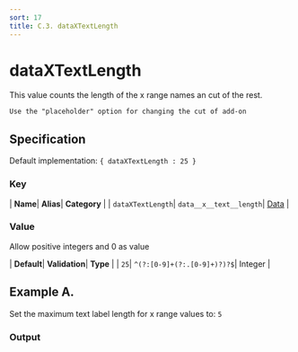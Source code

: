 ```yaml
---
sort: 17
title: C.3. dataXTextLength
---
```

# dataXTextLength

This value counts the length of the x range names an cut of the rest.

```note
Use the "placeholder" option for changing the cut of add-on
```


## Specification

Default implementation: ```{ dataXTextLength : 25 }```

### Key

| **Name**| **Alias**| **Category** |
| ```dataXTextLength```| ```data__x__text__length```| [Data](../options/#data) |

### Value

Allow positive integers and 0 as value

| **Default**| **Validation**| **Type** |
| ```25```| ```^(?:[0-9]+(?:.[0-9]+)?)?$```| Integer |



## Example A.

Set the maximum text label length for x range values to: ```5```

### Output

  <div id="a">
      <script> 
          d3.statosio( 
    file, 
    "name", 
    [ "mobile" ], 
    { "dataXTextLength" : 5, "view__dom_id" : "a" }
)

      </script>
  </div>

Open output in a [blank window](../sources/dataXTextLength--example-a.html){:target="_self"}. 
Download examples [as zip](../sources/dataXTextLength.zip){:target="_blank"}. 

### Parameters

This dataset shows the mobile google pagerank performance score for a certain website.

| | **Value** | **Type** |
|------:|:------|:------|
| **Source** | ["../data/performance.json"](../data/performance.json) | String |
| **X** | ```"name"``` | String |
| **Y** | ```[ "mobile" ]``` | Array |
| **Options** | ```{ "dataXTextLength" : 5 }``` | Object |


### Source Code

* Invoke Function

```javascript
d3.statosio( 
    file, 
    "name", 
    [ "mobile" ], 
    { "dataXTextLength" : 5 }
)
```

* HTML Implementation

```html
<!DOCTYPE html>
<head>
    <title>d3.statosio - dataXTextLength</title>
    <meta content="text/html;charset=utf-8" http-equiv="Content-Type">
    <meta content="utf-8" http-equiv="encoding">
    <script src="https://cdnjs.cloudflare.com/ajax/libs/d3/6.2.0/d3.js"></script>
    <script src="../libs/statosio.js"></script>
</head>
<body>
    <script>
        d3.json( "../data/performance.json" )
            .then( ( file ) => {
                d3.statosio( 
                    file, 
                    "name", 
                    [ "mobile" ], 
                    { "dataXTextLength" : 5 }
                )
            } )
    </script>
</body>
```
## Example B.

Set the maximum text label length for x range values to: ```18```

### Output

  <div id="b">
      <script> 
          d3.statosio( 
    file, 
    "name", 
    [ "mobile" ], 
    { "dataXTextLength" : 18, "view__dom_id" : "b" }
)

      </script>
  </div>

Open output in a [blank window](../sources/dataXTextLength--example-b.html){:target="_self"}. 
Download examples [as zip](../sources/dataXTextLength.zip){:target="_blank"}. 

### Parameters

This dataset shows the mobile google pagerank performance score for a certain website.

| | **Value** | **Type** |
|------:|:------|:------|
| **Source** | ["../data/performance.json"](../data/performance.json) | String |
| **X** | ```"name"``` | String |
| **Y** | ```[ "mobile" ]``` | Array |
| **Options** | ```{ "dataXTextLength" : 18 }``` | Object |


### Source Code

* Invoke Function

```javascript
d3.statosio( 
    file, 
    "name", 
    [ "mobile" ], 
    { "dataXTextLength" : 18 }
)
```

* HTML Implementation

```html
<!DOCTYPE html>
<head>
    <title>d3.statosio - dataXTextLength</title>
    <meta content="text/html;charset=utf-8" http-equiv="Content-Type">
    <meta content="utf-8" http-equiv="encoding">
    <script src="https://cdnjs.cloudflare.com/ajax/libs/d3/6.2.0/d3.js"></script>
    <script src="../libs/statosio.js"></script>
</head>
<body>
    <script>
        d3.json( "../data/performance.json" )
            .then( ( file ) => {
                d3.statosio( 
                    file, 
                    "name", 
                    [ "mobile" ], 
                    { "dataXTextLength" : 18 }
                )
            } )
    </script>
</body>
```
